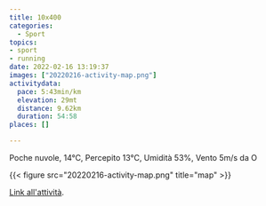 ```yaml
---
title: 10x400
categories: 
  - Sport
topics: 
- sport
- running
date: 2022-02-16 13:19:37
images: ["20220216-activity-map.png"]
activitydata:
  pace: 5:43min/km
  elevation: 29mt
  distance: 9.62km
  duration: 54:58
places: []

---
```


Poche nuvole, 14°C, Percepito 13°C, Umidità 53%, Vento 5m/s da O

<!--more-->

{{<  figure src="20220216-activity-map.png" title="map" >}}

[Link all'attività](https://strava.com/activities/6691689772).
